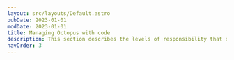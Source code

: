 ```yaml
---
layout: src/layouts/Default.astro
pubDate: 2023-01-01
modDate: 2023-01-01
title: Managing Octopus with code
description: This section describes the levels of responsibility that define how projects are managed over time.
navOrder: 3
---
```


